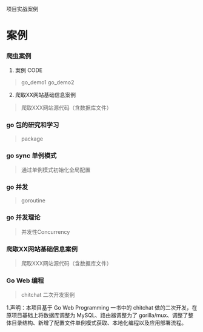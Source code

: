 
项目实战案例

# 案例

### 爬虫案例 

 1. 案例 CODE 

   > go_demo1
   > go_demo2
  
 2. 爬取XX网站基础信息案例

   > 爬取XXX网站源代码（含数据库文件）

### go 包的研究和学习

   > package

### go sync 单例模式

   > 通过单例模式初始化全局配置

### go 并发 

   > goroutine

### go 并发理论

   > 并发性Concurrency

### 爬取XX网站基础信息案例 

   > 爬取XXX网站源代码（含数据库文件）

### Go Web 编程

   > chitchat 二次开发案例

   1.声明：本项目基于 Go Web Programming 一书中的 chitchat 做的二次开发，在原项目基础上将数据库调整为 MySQL、路由器调整为了 gorilla/mux、调整了整体目录结构、新增了配置文件单例模式获取、本地化编程以及应用部署流程。   

